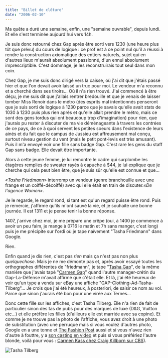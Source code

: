 ```yaml
---
title: "Billet de clôture"
date: "2006-02-10"
---
```


Ma quête a duré une semaine, enfin, une "semaine ouvrable", depuis lundi. Et elle s'est terminée aujourd'hui vers 14h.

Je suis donc retourné chez Gap après être sorti vers 1230 (une heure plus tôt que prévu) du cours de logique : ce prof est à ce point nul qu'il a réussi à rendre la construction axiomatique des entiers naturels, sujet qui en d'autres lieux m'aurait absolument passionné, d'un ennui absolument imprescriptible. C'est dommage, je les reconstruirais tout seul dans mon coin.

Chez Gap, je me suis donc dirigé vers la caisse, où j'ai dit que j'étais passé hier et que l'on devait avoir laissé un truc pour moi. Le vendeur m'a reconnu et a cherché dans ses tiroirs... Où il n'a rien trouvé. J'ai commencé à être déçu, je me suis dit que j'allais rentrer bredouille et que je venais de laisser tomber Miss Renoir dans le métro (des esprits mal intentionnés penseront que je suis sorti de logique à 1230 parce que je savais qu'elle avait stats de 1030 à 1230 puis plus rien après et qu'elle allait prendre le métro, mais ce sont des gens tordus qui ont beaucoup trop d'imagination) pour rien, que j'aurais pu rester à discuter de ma vie déménageante à travers les contrées de ce pays, de ce à quoi servent les petites soeurs dans l'existence de leurs ainés et du fait que le campus de Jussieu est affreusement mal conçu, surtout niveau gestion du vent (mais le petit pont-levis est très amusant). Puis il m'a envoyé voir une fille sans badge Gap. C'est rare les gens du staff Gap sans badge. Elle devait être importante.

Alors à cette jeune femme, je lui remontre le cadre qui surplombe les étagères remplies de sweater rayés à capuche à $44, je lui explique que je cherche qui cela peut bien être, que je suis sûr qu'elle est connue et que...

«_Tasha Friedmann_» interromp un vendeur (genre branchouille avec une frange et un coiffé-décoiffé) avec qui elle était en train de discuter.«_De l'agence Women_».

Je le regarde, le regard rond, si tant est qu'un regard puisse être rond. Puis je remercie, j'affirme qu'ils m'ont sauvé la vie, et je souhaite une bonne journée. Il est 1311 et je pense tenir la bonne réponse.

1407, j'arrive chez moi, je me prépare une crêpe (oui, à 1400 je commence à avoir un peu faim, je mange à 0716 le matin et 7h sans manger, c'est long) puis je me précipite sur l'ordi où je tape naïvement "Tasha Friedmann" dans Google.

Rien.

Enfin quand je dis rien, c'est pas _rien_ mais ça n'est pas non plus _quelquechose_. Mais je ne me démonte pas et, après avoir essayé toutes les orthographes différentes de "friedmann", je tape "[Tasha Gap](http://www.google.com/search?q=tasha+gap)", de la même manière que j'avais tapé "[Carmen Gap](http://www.google.com/search?q=carmen+gap)" quand l'autre manager-crétin du Gap-La-Défense m'avait affirmé que c'était elle. Et là, j'ai été heureux de voir qu'un type a vendu sur eBay une affiche "GAP-Clothing-Ad-Tasha-Tilberg"... Je crois que j'ai été heureux, à posteriori, de saisir ce nom au vol. Parce que sinon j'aurais été bon pour une virée aux Ternes...

Donc cette fille sur les affiches, c'est Tasha Tilberg. Elle n'a rien de fait de particulier sinon des tas de pubs pour des marques de luxe (D&G, Vuitton etc...) et elle préfère les filles (d'ailleurs elle est marriée avec sa copine). Et comme je ne trouve pas la photo de l'affiche, vous avez droit à une photo de substitution (avec une perruque mais si vous voulez d'autres photo, Google en a une tonne et [The Fashion Post](http://www.thefashionspot.com/forums/f52/tasha-tilberg-21680-10.html) aussi et si vous n'avez rien d'autre à fouttre, y a [son casting en video](http://66.165.119.245/images/9121/19390/video/TashaTilberg.wmv) et puis si vous préfériez l'autre blonde, voilà pour vous : [Carmen Kass chez Craig Killborn sur CBS](http://www-personal.engin.umich.edu/~chapinr/Carmen_Kass_on_Craig_Kilborn_(miqro).avi)).

![Tasha Tilberg](images/tashatilberg.jpg)
